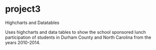 # project3
Highcharts and Datatables

Uses highcharts and data tables to show the school sponsored lunch participation of students in Durham County and North Carolina from the years 2010-2014.
